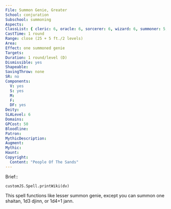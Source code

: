 ```yaml
---
File: Summon Genie, Greater
School: conjuration
Subschool: summoning
Aspects: 
ClassList: { cleric: 6, oracle: 6, sorcerer: 6, wizard: 6, summoner: 5, unchained summoner: 5, witch: 6 }
CastTime: 1 round
Range: close (25 + 5 ft./2 levels)
Area: 
Effect: one summoned genie
Targets: 
Duration: 1 round/level (D)
Dismissible: yes
Shapeable: 
SavingThrow: none
SR: no
Components:
  V: yes
  S: yes
  M: 
  F: 
  DF: yes
Deity: 
SLALevel: 6
Domains: 
GPCost: 50
Bloodline: 
Patron: 
MythicDescription: 
Augment: 
Mythic: 
Haunt: 
Copyright:
  Content: "People Of The Sands"
---
```

Brief:: 

```dataviewjs
customJS.Spell.printWiki(dv)
```

This spell functions like lesser summon genie, except you can summon one shaitan, 1d3 djinn, or 1d4+1 jann.
